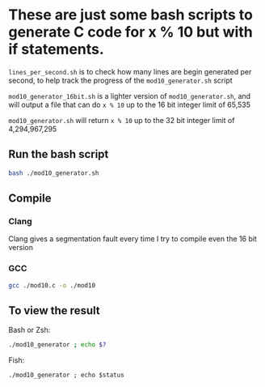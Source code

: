 # These are just some bash scripts to generate C code for x % 10 but with if statements.

`lines_per_second.sh` is to check how many lines are begin generated per second, to help track the progress of the `mod10_generator.sh` script

`mod10_generator_16bit.sh` is a lighter version of `mod10_generator.sh`, and will output a file that can do `x % 10` up to the 16 bit integer limit of 65,535

`mod10_generator.sh` will return `x % 10` up to the 32 bit integer limit of 4,294,967,295

## Run the bash script
```bash 
bash ./mod10_generator.sh
```

## Compile
### Clang
Clang gives a segmentation fault every time I try to compile even the 16 bit version
### GCC
```bash 
gcc ./mod10.c -o ./mod10
```

## To view the result
Bash or Zsh: 
```bash 
./mod10_generator ; echo $?
```
Fish:
```fish
./mod10_generator ; echo $status
```
